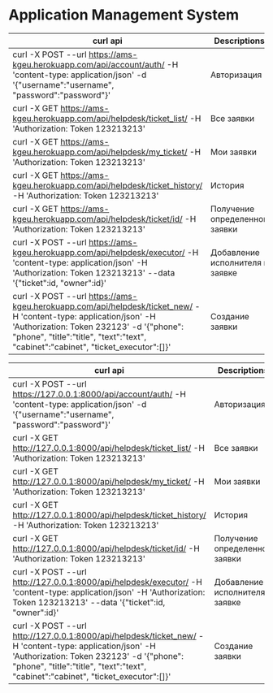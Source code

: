 Application Management System
=====================
curl api | Descriptions
----|--------------
curl -X POST --url https://ams-kgeu.herokuapp.com/api/account/auth/ -H 'content-type: application/json' -d '{"username":"username", "password":"password"}' | Авторизация
curl -X GET https://ams-kgeu.herokuapp.com/api/helpdesk/ticket_list/ -H 'Authorization: Token 123213213' | Все заявки
curl -X GET https://ams-kgeu.herokuapp.com/api/helpdesk/my_ticket/ -H 'Authorization: Token 123213213' | Мои заявки
curl -X GET https://ams-kgeu.herokuapp.com/api/helpdesk/ticket_history/ -H 'Authorization: Token 123213213' | История
curl -X GET https://ams-kgeu.herokuapp.com/api/helpdesk/ticket/id/ -H 'Authorization: Token 123213213' | Получение определенной заявки
curl -X POST --url https://ams-kgeu.herokuapp.com/api/helpdesk/executor/ -H 'content-type: application/json' -H 'Authorization: Token 123213213' --data '{"ticket":id, "owner":id}' | Добавление исполнителя к заявке 
curl -X POST --url https://ams-kgeu.herokuapp.com/api/helpdesk/ticket_new/ -H 'content-type: application/json' -H 'Authorization: Token 232123' -d '{"phone": "phone", "title":"title", "text":"text", "cabinet":"cabinet", "ticket_executor":[]}' | Создание заявки

curl api | Descriptions
----------|------------
curl -X POST --url https://127.0.0.1:8000/api/account/auth/ -H 'content-type: application/json' -d '{"username":"username", "password":"password"}' | Авторизация
curl -X GET http://127.0.0.1:8000/api/helpdesk/ticket_list/ -H 'Authorization: Token 123213213' | Все заявки
curl -X GET http://127.0.0.1:8000/api/helpdesk/my_ticket/ -H 'Authorization: Token 123213213' | Мои заявки
curl -X GET http://127.0.0.1:8000/api/helpdesk/ticket_history/ -H 'Authorization: Token 123213213' | История
curl -X GET http://127.0.0.1:8000/api/helpdesk/ticket/id/ -H 'Authorization: Token 123213213' | Получение определенной заявки
curl -X POST --url http://127.0.0.1:8000/api/helpdesk/executor/ -H 'content-type: application/json' -H 'Authorization: Token 123213213' --data '{"ticket":id, "owner":id}' | Добавление исполнителя к заявке 
curl -X POST --url http://127.0.0.1:8000/api/helpdesk/ticket_new/ -H 'content-type: application/json' -H 'Authorization: Token 232123' -d '{"phone": "phone", "title":"title", "text":"text", "cabinet":"cabinet", "ticket_executor":[]}' | Создание заявки